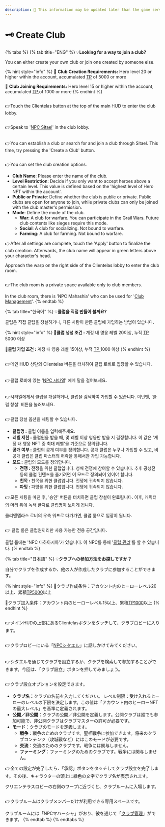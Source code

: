 ```yaml
---
description: 🛑 This information may be updated later than the game server data.
---
```


# 🗝️ Create Club

{% tabs %}
{% tab title="ENG" %}
💡**Looking for a way to join a club?**

You can either create your own club or join one created by someone else.

{% hint style="info" %}
🎯 **Club Creation Requirements:** Hero level 20 or higher within the account, accumulated [TP](../../getting-started-guide/how-to-training.md#id-2-resetting-tp) of 5000 or more&#x20;

🎯 **Club Joining Requirements:** Hero level 15 or higher within the account, accumulated [TP ](../../getting-started-guide/how-to-training.md#id-2-resetting-tp)of 1000 or more
{% endhint %}

<figure><img src="../../.gitbook/assets/image (91).png" alt=""><figcaption></figcaption></figure>

👉Touch the Clientelas button at the top of the main HUD to enter the club lobby.

<figure><img src="../../.gitbook/assets/image (92).png" alt=""><figcaption></figcaption></figure>

👉Speak to '[NPC Sitael](../../field-info/rotten-hill/npc-club.md)' in the club lobby.

<figure><img src="../../.gitbook/assets/image (93).png" alt=""><figcaption></figcaption></figure>

👉You can establish a club or search for and join a club through Sitael. This time, try pressing the 'Create a Club' button.

<figure><img src="../../.gitbook/assets/image (94).png" alt=""><figcaption></figcaption></figure>

👉You can set the club creation options.

* **Club Name**: Please enter the name of the club.&#x20;
* **Level Restriction**: Decide if you only want to accept heroes above a certain level. This value is defined based on the 'highest level of Hero NFT within the account'.&#x20;
* **Public or Private**: Define whether the club is public or private. Public clubs are open for anyone to join, while private clubs can only be joined with the club master's permission.&#x20;
* **Mode**: Define the mode of the club.&#x20;
  * **War**: A club for warfare. You can participate in the Grail Wars. Future club contents like sieges require this mode.&#x20;
  * **Social**: A club for socializing. Not bound to warfare.&#x20;
  * **Farming**: A club for farming. Not bound to warfare.

👉After all settings are complete, touch the 'Apply' button to finalize the club creation. Afterwards, the club name will appear in green letters above your character's head.

Approach the warp on the right side of the Clientelas lobby to enter the club room.

<figure><img src="../../.gitbook/assets/image (95).png" alt=""><figcaption></figcaption></figure>

👉The club room is a private space available only to club members.

In the club room, there is 'NPC Mahashia' who can be used for '[Club Management](club-management.md#eng)'.
{% endtab %}

{% tab title="한국어" %}
💡**클럽을 직접 만들어 볼까요?**

클럽은 직접 클럽을 창설하거나, 다른 사람이 만든 클럽에 가입하는 방법이 있습니다.

{% hint style="info" %}
🎯**클럽 생성 조건 :** 계정 내 영웅 레벨 20이상, 누적 [TP](../../getting-started-guide/how-to-training.md#id-2-tp) 5000 이상

🎯**클럽 가입 조건 :** 계정 내 영웅 레벨 15이상, 누적 [TP ](../../getting-started-guide/how-to-training.md#id-2-tp)1000 이상
{% endhint %}

<figure><img src="../../.gitbook/assets/image (91).png" alt=""><figcaption></figcaption></figure>

👉메인 HUD 상단의 Clientelas 버튼을 터치하여 클럽 로비로 입장할 수 있습니다.&#x20;

<figure><img src="../../.gitbook/assets/image (92).png" alt=""><figcaption></figcaption></figure>

👉클럽 로비에 있는 '[NPC 시타엘](../../field-info/rotten-hill/npc-club.md)' 에게 말을 걸어보세요.

<figure><img src="../../.gitbook/assets/image (93).png" alt=""><figcaption></figcaption></figure>

👉시타엘에게서 클럽을 개설하거나, 클럽을 검색하여 가입할 수 있습니다. 이번엔, '클럽 창설' 버튼을 눌러보세요.

<figure><img src="../../.gitbook/assets/image (111).png" alt=""><figcaption></figcaption></figure>

👉클럽 창설 옵션을 세팅할 수 있습니다.

* **클럽명 :** 클럽 이름을 입력해주세요.
* **레벨 제한 :** 클럽원을 받을 때, 몇 레벨 이상 영웅만 받을 지 결정합니다. 이 값은 '계정 내 영웅 NFT 중 최대 레벨'을 기준으로 정의됩니다.
* **공개 여부 :** 클럽의 공개 여부를 정의합니다. 공개 클럽은 누구나 가입할 수 있고, 비공개 클럽은 클럽 마스터의 허락을 통해서만 가입 가능합니다.
* **모드 :** 클럽의 모드를 정의합니다.&#x20;
  * **전쟁 :** 전쟁을 위한 클럽입니다. 성배 전쟁에 참여할 수 있습니다. 추후 공성전 등의 클럽 컨텐츠를 즐기려면 이 모드로 정의되어 있어야 합니다.
  * **친목 :** 친목을 위한 클럽입니다. 전쟁에 귀속되지 않습니다.
  * **파밍 :** 파밍을 위한 클럽입니다. 전쟁에 귀속되지 않습니다.

👉모든 세팅을 마친 후, '승인' 버튼을 터치하면 클럽 창설이 완료됩니다. 이후, 캐릭터의 머리 위에 녹색 글자로 클럽명이 보이게 됩니다.

클리엔텔라스 로비의 우측 워프로 다가가면, 클럽 룸으로 입장이 됩니다.

<figure><img src="../../.gitbook/assets/image (95).png" alt=""><figcaption></figcaption></figure>

👉 클럽 룸은 클럽원끼리만 사용 가능한 전용 공간입니다.

클럽 룸에는 'NPC 마하아시아'가 있습니다. 이 NPC를 통해 '[클럽 관리](club-management.md#undefined-1)'를 할 수 있습니다.
{% endtab %}

{% tab title="日本語" %}
💡**クラブへの参加方法をお探しですか？**

自分でクラブを作成するか、他の人が作成したクラブに参加することができます。

{% hint style="info" %}
🎯クラブ作成条件：アカウント内のヒーローレベル20以上、累積[TP5000](../../getting-started-guide/how-to-training.md#id-2tpnorisetto)以上&#x20;

🎯クラブ加入条件：アカウント内のヒーローレベル15以上、累積[TP1000](../../getting-started-guide/how-to-training.md#id-2tpnorisetto)以上
{% endhint %}

<figure><img src="../../.gitbook/assets/image (91).png" alt=""><figcaption></figcaption></figure>

👉メインHUDの上部にあるClientelasボタンをタッチして、クラブロビーに入ります。

<figure><img src="../../.gitbook/assets/image (92).png" alt=""><figcaption></figcaption></figure>

👉クラブロビーにいる「[NPCシタエル](../../field-info/rotten-hill/npc-club.md)」に話しかけてみてください。

<figure><img src="../../.gitbook/assets/image (93).png" alt=""><figcaption></figcaption></figure>

👉シタエルを通じてクラブを設立するか、クラブを検索して参加することができます。今回は、「クラブ設立」ボタンを押してみましょう。

<figure><img src="../../.gitbook/assets/image (111).png" alt=""><figcaption></figcaption></figure>

👉クラブ設立オプションを設定できます。

* **クラブ名：**&#x30AF;ラブの名前を入力してください。 レベル制限：受け入れるヒーローのレベルの下限を決定します。この値は「アカウント内のヒーローNFTの最大レベル」を基準に定義されます。&#x20;
* **公開／非公開**：クラブの公開／非公開を定義します。公開クラブは誰でも参加可能で、非公開クラブはクラブマスターの許可が必要です。&#x20;
* **モード**：クラブのモードを定義します。&#x20;
  * **戦争**：戦争のためのクラブです。聖杯戦争に参加できます。将来のクラブコンテンツ（攻城戦など）にはこのモードが必要です。&#x20;
  * **交流**：交流のためのクラブです。戦争には関与しません。&#x20;
  * **ファーミング**：ファーミングのためのクラブです。戦争には関与しません。

👉全ての設定が完了したら、「承認」ボタンをタッチしてクラブ設立を完了します。その後、キャラクターの頭上に緑色の文字でクラブ名が表示されます。

クリエンテラスロビーの右側のワープに近づくと、クラブルームに入場します。

<figure><img src="../../.gitbook/assets/image (95).png" alt=""><figcaption></figcaption></figure>

👉クラブルームはクラブメンバーだけが利用できる専用スペースです。

クラブルームには「NPCマハーシャ」がおり、彼を通じて「[クラブ管理](club-management.md#ri-ben-yu)」ができます。
{% endtab %}
{% endtabs %}

